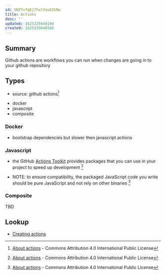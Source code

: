 ```yaml
---
id: VWZTxfqEj7FwlVyo0ZkNw
title: Actions
desc: ''
updated: 1625329440188
created: 1625329440188
---
```


## Summary

Github actions are workflows you can run when changes are going in to your github repository

## Types
- source: github actions[^actions]
<!-- -->
- docker
- javascript
- composite

### Docker
- bootstrap dependencies but slower then javascript actions

### Javascript
- the GitHub [Actions Toolkit](https://github.com/actions/toolkit) provides packages that you can use in your project to speed up development [^actions]

- NOTE: to ensure compatibility, the packaged JavaScript code you write should be pure JavaScript and not rely on other binaries [^actions]

### Composite
TBD

## Lookup
- [Creating actions](https://docs.github.com/en/actions/creating-actions)

[^actions]: [About actions](https://docs.github.com/en/actions/creating-actions/about-actions) - Commons Attribution 4.0 International Public License
